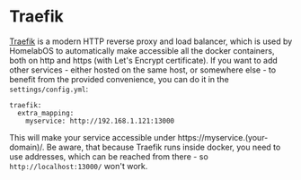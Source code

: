 # Traefik

[Traefik](https://traefik.io/) is a modern HTTP reverse proxy and load balancer, which is used by HomelabOS to automatically make accessible all the docker containers, both on http and https (with Let's Encrypt certificate).
If you want to add other services - either hosted on the same host, or somewhere else - to benefit from the provided convenience, you can do it in the `settings/config.yml`:
```
traefik:
  extra_mapping:
    myservice: http://192.168.1.121:13000
```
This will make your service accessible under https://myservice.(your-domain)/. Be aware, that because Traefik runs inside docker, you need to use addresses, which can be reached from there - so `http://localhost:13000/` won't work.


